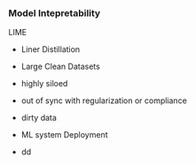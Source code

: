 ### Model Intepretability ###

LIME
 - Liner 
Distillation

- Large Clean Datasets
 - highly siloed
 - out of sync with regularization or compliance 
 - dirty data
- ML system Deployment
 - dd



